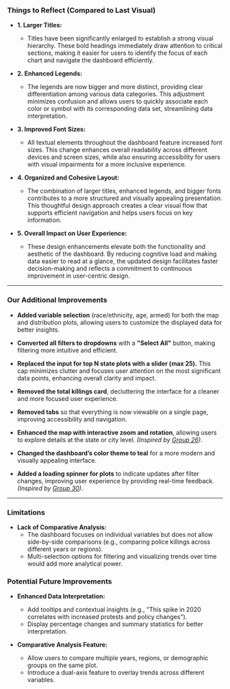 ### Things to Reflect (Compared to Last Visual)

- **1. Larger Titles:**  
  - Titles have been significantly enlarged to establish a strong visual hierarchy. These bold headings immediately draw attention to critical sections, making it easier for users to identify the focus of each chart and navigate the dashboard efficiently.

- **2. Enhanced Legends:**  
  - The legends are now bigger and more distinct, providing clear differentiation among various data categories. This adjustment minimizes confusion and allows users to quickly associate each color or symbol with its corresponding data set, streamlining data interpretation.

- **3. Improved Font Sizes:**  
  - All textual elements throughout the dashboard feature increased font sizes. This change enhances overall readability across different devices and screen sizes, while also ensuring accessibility for users with visual impairments for a more inclusive experience.

- **4. Organized and Cohesive Layout:**  
  - The combination of larger titles, enhanced legends, and bigger fonts contributes to a more structured and visually appealing presentation. This thoughtful design approach creates a clear visual flow that supports efficient navigation and helps users focus on key information.

- **5. Overall Impact on User Experience:**  
  - These design enhancements elevate both the functionality and aesthetic of the dashboard. By reducing cognitive load and making data easier to read at a glance, the updated design facilitates faster decision-making and reflects a commitment to continuous improvement in user-centric design.

---

### Our Additional Improvements

- **Added variable selection** (race/ethnicity, age, armed) for both the map and distribution plots, allowing users to customize the displayed data for better insights.

- **Converted all filters to dropdowns** with a **"Select All"** button, making filtering more intuitive and efficient.

- **Replaced the input for top N state plots with a slider (max 25).** This cap minimizes clutter and focuses user attention on the most significant data points, enhancing overall clarity and impact.

- **Removed the total killings card**, decluttering the interface for a cleaner and more focused user experience.

- **Removed tabs** so that everything is now viewable on a single page, improving accessibility and navigation.

- **Enhanced the map with interactive zoom and rotation**, allowing users to explore details at the state or city level. *(Inspired by [Group 26](https://github.com/UBC-MDS/DSCI-532_2025_26_SMBFinder))*.

- **Changed the dashboard’s color theme to teal** for a more modern and visually appealing interface.

- **Added a loading spinner for plots** to indicate updates after filter changes, improving user experience by providing real-time feedback. *(Inspired by [Group 30](https://github.com/UBC-MDS/DSCI-532_2025_30_road-accident-dashboard))*.

---

### Limitations

- **Lack of Comparative Analysis:**
  - The dashboard focuses on individual variables but does not allow side-by-side comparisons (e.g., comparing police killings across different years or regions).
  - Multi-selection options for filtering and visualizing trends over time would add more analytical power.

### Potential Future Improvements

- **Enhanced Data Interpretation:**
  - Add tooltips and contextual insights (e.g., "This spike in 2020 correlates with increased protests and policy changes").
  - Display percentage changes and summary statistics for better interpretation.

- **Comparative Analysis Feature:**
  - Allow users to compare multiple years, regions, or demographic groups on the same plot.
  - Introduce a dual-axis feature to overlay trends across different variables.





